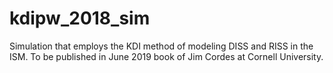 # kdipw_2018_sim
Simulation that employs the KDI method of modeling DISS and RISS in the ISM. To be published in June 2019 book of Jim Cordes at Cornell University.
